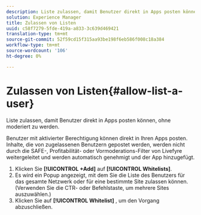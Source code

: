 ```yaml
---
description: Liste zulassen, damit Benutzer direkt in Apps posten können, ohne moderiert zu werden.
solution: Experience Manager
title: Zulassen von Listen
uuid: c58f7279-5fde-419a-a833-3c639d469421
translation-type: tm+mt
source-git-commit: 52f59cd15f315aa93be198f6eb586f008c18a384
workflow-type: tm+mt
source-wordcount: '106'
ht-degree: 0%

---
```



# Zulassen von Listen{#allow-list-a-user}

Liste zulassen, damit Benutzer direkt in Apps posten können, ohne moderiert zu werden.

Benutzer mit aktivierter Berechtigung können direkt in Ihren Apps posten. Inhalte, die von zugelassenen Benutzern gepostet werden, werden nicht durch die SAFE-, Profitabilität- oder Vormoderations-Filter von Livefyre weitergeleitet und werden automatisch genehmigt und der App hinzugefügt.

1. Klicken Sie **[!UICONTROL +Add]** auf **[!UICONTROL Whitelists]**.
1. Es wird ein Popup angezeigt, mit dem Sie die Liste des Benutzers für das gesamte Netzwerk oder für eine bestimmte Site zulassen können. (Verwenden Sie die CTR- oder Befehlstaste, um mehrere Sites auszuwählen.)
1. Klicken Sie auf **[!UICONTROL Whitelist]** , um den Vorgang abzuschließen.
